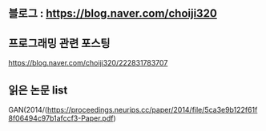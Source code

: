 

## 블로그 : https://blog.naver.com/choiji320

## 프로그래밍 관련 포스팅
https://blog.naver.com/choiji320/222831783707

## 읽은 논문 list

GAN(2014/(https://proceedings.neurips.cc/paper/2014/file/5ca3e9b122f61f8f06494c97b1afccf3-Paper.pdf)


